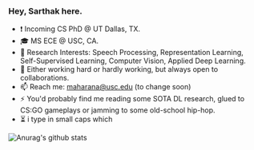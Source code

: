 ### Hey, Sarthak here.

<!--
**sarthaxxxxx/sarthaxxxxx** is a ✨ _special_ ✨ repository because its `README.md` (this file) appears on your GitHub profile.

Here are some ideas to get you started:

- 🔭 I’m currently working on ...
- 🌱 I’m currently learning ...
- 👯 I’m looking to collaborate on ...
- 🤔 I’m looking for help with ...
- 💬 Ask me about ...
- 📫 How to reach me: ...
- 😄 Pronouns: ...
- ⚡ Fun fact: ...
-->
* :exclamation: Incoming CS PhD @ UT Dallas, TX.
* 🎓 MS ECE @ USC, CA.
* 🔭 Research Interests: Speech Processing, Representation Learning, Self-Supervised Learning, Computer Vision, Applied Deep Learning.
* 🤔 Either working hard or hardly working, but always open to collaborations.
* 📫 Reach me: maharana@usc.edu (to change soon)
* ⚡ You'd probably find me reading some SOTA DL research, glued to CS:GO gameplays or jamming to some old-school hip-hop. 
* ⏳ i type in small caps which 


![Anurag's github stats](https://github-readme-stats.vercel.app/api?username=sarthaxxxxx&show_icons=true&theme=dark&count_private=true)

